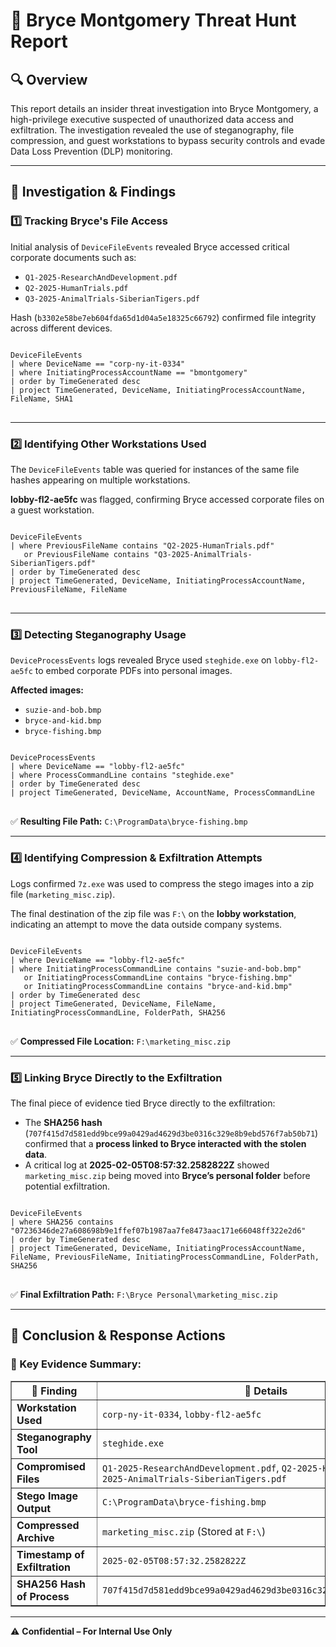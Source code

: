 <!DOCTYPE html>
<html lang="en">
<body>

<h1>🚨 Bryce Montgomery Threat Hunt Report</h1>

<h2>🔍 Overview</h2>
<p>This report details an insider threat investigation into Bryce Montgomery, a high-privilege executive suspected of unauthorized data access and exfiltration. The investigation revealed the use of steganography, file compression, and guest workstations to bypass security controls and evade Data Loss Prevention (DLP) monitoring.</p>

<hr>

<h2>🔬 Investigation & Findings</h2>

<h3>1️⃣ Tracking Bryce's File Access</h3>
<p>Initial analysis of <code>DeviceFileEvents</code> revealed Bryce accessed critical corporate documents such as:</p>
<ul>
    <li><code>Q1-2025-ResearchAndDevelopment.pdf</code></li>
    <li><code>Q2-2025-HumanTrials.pdf</code></li>
    <li><code>Q3-2025-AnimalTrials-SiberianTigers.pdf</code></li>
</ul>
<p>Hash (<code>b3302e58be7eb604fda65d1d04a5e18325c66792</code>) confirmed file integrity across different devices.</p>

<pre>
<code>
DeviceFileEvents
| where DeviceName == "corp-ny-it-0334"
| where InitiatingProcessAccountName == "bmontgomery"
| order by TimeGenerated desc
| project TimeGenerated, DeviceName, InitiatingProcessAccountName, FileName, SHA1
</code>
</pre>

<hr>

<h3>2️⃣ Identifying Other Workstations Used</h3>
<p>The <code>DeviceFileEvents</code> table was queried for instances of the same file hashes appearing on multiple workstations.</p>
<p><strong>lobby-fl2-ae5fc</strong> was flagged, confirming Bryce accessed corporate files on a guest workstation.</p>

<pre>
<code>
DeviceFileEvents
| where PreviousFileName contains "Q2-2025-HumanTrials.pdf"
   or PreviousFileName contains "Q3-2025-AnimalTrials-SiberianTigers.pdf"
| order by TimeGenerated desc
| project TimeGenerated, DeviceName, InitiatingProcessAccountName, PreviousFileName, FileName
</code>
</pre>

<hr>

<h3>3️⃣ Detecting Steganography Usage</h3>
<p><code>DeviceProcessEvents</code> logs revealed Bryce used <code>steghide.exe</code> on <code>lobby-fl2-ae5fc</code> to embed corporate PDFs into personal images.</p>

<p><strong>Affected images:</strong></p>
<ul>
    <li><code>suzie-and-bob.bmp</code></li>
    <li><code>bryce-and-kid.bmp</code></li>
    <li><code>bryce-fishing.bmp</code></li>
</ul>

<pre>
<code>
DeviceProcessEvents
| where DeviceName == "lobby-fl2-ae5fc"
| where ProcessCommandLine contains "steghide.exe"
| order by TimeGenerated desc
| project TimeGenerated, DeviceName, AccountName, ProcessCommandLine
</code>
</pre>

<p>✅ <strong>Resulting File Path:</strong> <code>C:\ProgramData\bryce-fishing.bmp</code></p>

<hr>

<h3>4️⃣ Identifying Compression & Exfiltration Attempts</h3>
<p>Logs confirmed <code>7z.exe</code> was used to compress the stego images into a zip file (<code>marketing_misc.zip</code>).</p>
<p>The final destination of the zip file was <code>F:\</code> on the <strong>lobby workstation</strong>, indicating an attempt to move the data outside company systems.</p>

<pre>
<code>
DeviceFileEvents
| where DeviceName == "lobby-fl2-ae5fc"
| where InitiatingProcessCommandLine contains "suzie-and-bob.bmp"
   or InitiatingProcessCommandLine contains "bryce-fishing.bmp"
   or InitiatingProcessCommandLine contains "bryce-and-kid.bmp"
| order by TimeGenerated desc
| project TimeGenerated, DeviceName, FileName, InitiatingProcessCommandLine, FolderPath, SHA256
</code>
</pre>

<p>✅ <strong>Compressed File Location:</strong> <code>F:\marketing_misc.zip</code></p>

<hr>

<h3>5️⃣ Linking Bryce Directly to the Exfiltration</h3>
<p>The final piece of evidence tied Bryce directly to the exfiltration:</p>
<ul>
    <li>The <strong>SHA256 hash</strong> (<code>707f415d7d581edd9bce99a0429ad4629d3be0316c329e8b9ebd576f7ab50b71</code>) confirmed that a <strong>process linked to Bryce interacted with the stolen data</strong>.</li>
    <li>A critical log at <strong>2025-02-05T08:57:32.2582822Z</strong> showed <code>marketing_misc.zip</code> being moved into <strong>Bryce’s personal folder</strong> before potential exfiltration.</li>
</ul>

<pre>
<code>
DeviceFileEvents
| where SHA256 contains "07236346de27a608698b9e1ffef07b1987aa7fe8473aac171e66048ff322e2d6"
| order by TimeGenerated desc
| project TimeGenerated, DeviceName, InitiatingProcessAccountName, FileName, PreviousFileName, InitiatingProcessCommandLine, FolderPath, SHA256
</code>
</pre>

<p>✅ <strong>Final Exfiltration Path:</strong> <code>F:\Bryce Personal\marketing_misc.zip</code></p>

<hr>

<h2>🚀 Conclusion & Response Actions</h2>

<h3>🔹 Key Evidence Summary:</h3>

<table border="1">
<tr>
    <th>🚨 Finding</th>
    <th>📝 Details</th>
</tr>
<tr>
    <td><strong>Workstation Used</strong></td>
    <td><code>corp-ny-it-0334</code>, <code>lobby-fl2-ae5fc</code></td>
</tr>
<tr>
    <td><strong>Steganography Tool</strong></td>
    <td><code>steghide.exe</code></td>
</tr>
<tr>
    <td><strong>Compromised Files</strong></td>
    <td><code>Q1-2025-ResearchAndDevelopment.pdf</code>, <code>Q2-2025-HumanTrials.pdf</code>, <code>Q3-2025-AnimalTrials-SiberianTigers.pdf</code></td>
</tr>
<tr>
    <td><strong>Stego Image Output</strong></td>
    <td><code>C:\ProgramData\bryce-fishing.bmp</code></td>
</tr>
<tr>
    <td><strong>Compressed Archive</strong></td>
    <td><code>marketing_misc.zip</code> (Stored at <code>F:\</code>)</td>
</tr>
<tr>
    <td><strong>Timestamp of Exfiltration</strong></td>
    <td><code>2025-02-05T08:57:32.2582822Z</code></td>
</tr>
<tr>
    <td><strong>SHA256 Hash of Process</strong></td>
    <td><code>707f415d7d581edd9bce99a0429ad4629d3be0316c329e8b9ebd576f7ab50b71</code></td>
</tr>
</table>

<hr>

<p>⚠️ <strong>Confidential – For Internal Use Only</strong></p>

</body>
</html>
